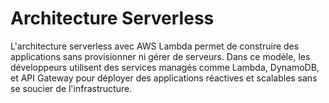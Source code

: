 # Architecture Serverless

L'architecture serverless avec AWS Lambda permet de construire des applications sans provisionner ni gérer de serveurs. Dans ce modèle, les développeurs utilisent des services managés comme Lambda, DynamoDB, et API Gateway pour déployer des applications réactives et scalables sans se soucier de l'infrastructure.
